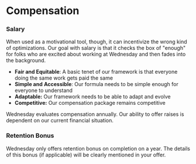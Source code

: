 # Compensation

### Salary

When used as a motivational tool, though, it can incentivize the wrong kind of optimizations. Our goal with salary is that it checks the box of "enough" for folks who are excited about working at Wednesday and then fades into the background.

* **Fair and Equitable**: A basic tenet of our framework is that everyone doing the same work gets paid the same
* **Simple and** **Accessible**: Our formula needs to be simple enough for everyone to understand
* **Adaptable:** Our framework needs to be able to adapt and evolve
* **Competitive:** Our compensation package remains competitive

Wednesday evaluates compensation annually. Our ability to offer raises is dependent on our current financial situation.

### Retention Bonus

Wednesday only offers retention bonus on completion on a year. The details of this bonus \(if applicable\) will be clearly mentioned in your offer.

